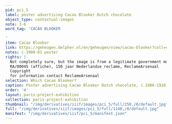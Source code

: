 ```yaml
---
pid: pci_5
label: poster advertising Cacao Blooker Dutch chocolate
object_type: contextual-images
note: 3-6
word_tag: 'CACAO BLOOKER

'
item: Cacao Blooker
link: https://geheugen.delpher.nl/en/geheugen/view/cacao-blooker?coll=ngvn&maxperpage=36&page=1&query=cacao+blooker&identifier=RA01%3A30051001559662
notes: c.1900-01 poster
rights: |-
  Not completely sure, but the image is from a legitimate government museum archive site from the Netherlands. Source
  RA/00045 (affiche), 150 jaar Nederlandse reclame, ReclameArsenaal
  Copyright
  for information contact ReclameArsenaal
selection: Which Cacao Blooker?
caption: Poster advertising Cacao Blooker Dutch chocolate, c.1900-1910
order: '4'
layout: paris-project-exhibition
collection: paris-project-exhibition
thumbnail: "/img/derivatives/iiif/images/pci_5/full/250,/0/default.jpg"
full: "/img/derivatives/iiif/images/pci_5/full/1140,/0/default.jpg"
manifest: "/img/derivatives/iiif/pci_5/manifest.json"
---
```

